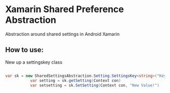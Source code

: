 Xamarin Shared Preference Abstraction
==================

Abstraction around shared settings in Android Xamarin

## How to use:

New up a settingskey class

````c#

var sk = new SharedSettingsAbstraction.Setting.SettingsKey<string>("KeyName", "PreferenceName", "DefaultValuehere");
           var setting = sk.getSetting(Context con)
		   var setsetting = sk.SetSetting(Context con, "New Value!")

````
